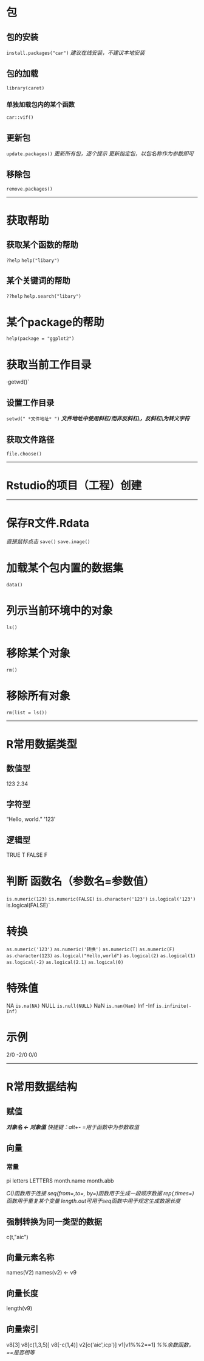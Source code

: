 # 包
## 包的安装
`install.packages("car")`
*建议在线安装，不建议本地安装*

## 包的加载
`library(caret)`
### 单独加载包内的某个函数
`car::vif()`

## 更新包
`update.packages()`
*更新所有包，逐个提示*
*更新指定包，以包名称作为参数即可*

## 移除包
`remove.packages()`
***
# 获取帮助
## 获取某个函数的帮助
`?help`
`help("libary")`
## 某个关键词的帮助
`??help`
`help.search("libary")`
# 某个package的帮助
`help(package = "ggplot2")`
# 获取当前工作目录
·getwd()`
## 设置工作目录
`setwd(" *文件地址* ")`
***文件地址中使用斜杠/而非反斜杠\，反斜杠\为转义字符***
## 获取文件路径
`file.choose()`
***
# Rstudio的项目（工程）创建
***
# 保存R文件.Rdata
*直接鼠标点击*
`save()`
`save.image()`
# 加载某个包内置的数据集
`data()`
# 列示当前环境中的对象
`ls()`
# 移除某个对象
`rm()`
# 移除所有对象
`rm(list = ls())`
***
# R常用数据类型
## 数值型
123
2.34
## 字符型
“Hello, world.”
'123'
## 逻辑型
TRUE
T
FALSE
F
# 判断 函数名（参数名=参数值）
`is.numeric(123)`
`is.numeric(FALSE)`
`is.character('123')`
`is.logical('123')
`is.logical(FALSE)`
# 转换
`as.numeric('123')`
`as.numeric('转换')`
`as.numeric(T)`
`as.numeric(F)`
`as.character(123)`
`as.logical("Hello,world")`
`as.logical(2)`
`as.logical(1)`
`as.logical(-2)`
`as.logical(2.1)`
`as.logical(0)`
# 特殊值
NA
`is.na(NA)`
NULL
`is.null(NULL)`
NaN
`is.nan(Nan)`
Inf
-Inf
`is.infinite(-Inf)`
# 示例
2/0
-2/0
0/0
***
# R常用数据结构
## 赋值
***对象名 <- 对象值***
*快捷键：alt+-*
*=用于函数中为参数取值*
## 向量
### 常量
pi
letters
LETTERS
month.name
month.abb

*C()函数用于连接*
*seq(from=,to=, by=)函数用于生成一段顺序数据*
*rep(,times=)函数用于重复某个变量*
*length.out可用于seq函数中用于规定生成数据长度*

## 强制转换为同一类型的数据
c(t,"aic")

## 向量元素名称
names(V2)
names(v2) <- v9

## 向量长度
length(v9)
## 向量索引
v8[3]
v8[c(1,3,5)]
v8[-c(1,4)]
v2[c('aic',icp')]
v1[v1%%2==1]
*%%余数函数，==是否相等*
